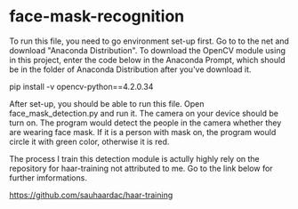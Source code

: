 # face-mask-recognition

To run this file, you need to go environment set-up first. Go to to the net and download "Anaconda Distribution".
To download the OpenCV module using in this project, enter the code below in the Anaconda Prompt, which should be in the folder of Anaconda Distribution after you've download it.

   pip install -v opencv-python==4.2.0.34

After set-up, you should be able to run this file. Open face_mask_detection.py and run it.
The camera on your device should be turn on. The program would detect the people in the camera whether they are wearing face mask.
If it is a person with mask on, the program would circle it with green color, otherwise it is red.

The process I train this detection module is actully highly rely on the repository for haar-training not attributed to me.
Go to the link below for further imformations.
  
  https://github.com/sauhaardac/haar-training
